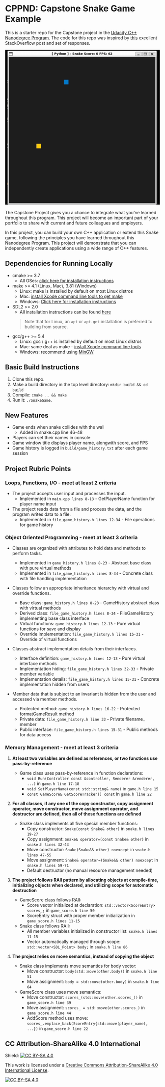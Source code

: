 # CPPND: Capstone Snake Game Example

This is a starter repo for the Capstone project in the [Udacity C++ Nanodegree Program](https://www.udacity.com/course/c-plus-plus-nanodegree--nd213). The code for this repo was inspired by [this](https://codereview.stackexchange.com/questions/212296/snake-game-in-c-with-sdl) excellent StackOverflow post and set of responses.

<img src="snake_game.gif"/>

The Capstone Project gives you a chance to integrate what you've learned throughout this program. This project will become an important part of your portfolio to share with current and future colleagues and employers.

In this project, you can build your own C++ application or extend this Snake game, following the principles you have learned throughout this Nanodegree Program. This project will demonstrate that you can independently create applications using a wide range of C++ features.

## Dependencies for Running Locally
* cmake >= 3.7
  * All OSes: [click here for installation instructions](https://cmake.org/install/)
* make >= 4.1 (Linux, Mac), 3.81 (Windows)
  * Linux: make is installed by default on most Linux distros
  * Mac: [install Xcode command line tools to get make](https://developer.apple.com/xcode/features/)
  * Windows: [Click here for installation instructions](http://gnuwin32.sourceforge.net/packages/make.htm)
* SDL2 >= 2.0
  * All installation instructions can be found [here](https://wiki.libsdl.org/Installation)
  >Note that for Linux, an `apt` or `apt-get` installation is preferred to building from source. 
* gcc/g++ >= 5.4
  * Linux: gcc / g++ is installed by default on most Linux distros
  * Mac: same deal as make - [install Xcode command line tools](https://developer.apple.com/xcode/features/)
  * Windows: recommend using [MinGW](http://www.mingw.org/)

## Basic Build Instructions

1. Clone this repo.
2. Make a build directory in the top level directory: `mkdir build && cd build`
3. Compile: `cmake .. && make`
4. Run it: `./SnakeGame`.

## New Features
* Game ends when snake collides with the wall
  * Added in snake.cpp line 46-48
* Players can set their names in console 
* Game window title displays player name, alongwith score, and FPS
* Game history is logged in `build/game_history.txt` after each game session

## Project Rubric Points
### Loops, Functions, I/O - meet at least 2 criteria
  * The project accepts user input and processes the input.
    * Implemented in `main.cpp lines 8-13` - GetPlayerName function for player name input
  * The project reads data from a file and process the data, and the program writes data to a file.
    * Implemented in `file_game_history.h lines 12-34` - File operations for game history

### Object Oriented Programming - meet at least 3 criteria
  * Classes are organized with attributes to hold data and methods to perform tasks.
    * Implemented in `game_history.h lines 8-23` - Abstract base class with pure virtual methods
    * Implemented in `file_game_history.h lines 8-34` - Concrete class with file handling implementation

  * Classes follow an appropriate inheritance hierarchy with virtual and override functions.
    * Base class: `game_history.h lines 8-23` - GameHistory abstract class with virtual methods
    * Derived class: `file_game_history.h lines 8-34` - FileGameHistory implementing base class interface
    * Virtual functions: `game_history.h lines 12-13` - Pure virtual functions for save and display
    * Override implementation: `file_game_history.h lines 15-31` - Override of virtual functions

  * Classes abstract implementation details from their interfaces.
    * Interface definition: `game_history.h lines 12-13` - Pure virtual interface methods
    * Implementation hiding: `file_game_history.h lines 32-33` - Private member variable
    * Implementation details: `file_game_history.h lines 15-31` - Concrete implementation hidden from users

  * Member data that is subject to an invariant is hidden from the user and accessed via member methods.
    * Protected method: `game_history.h lines 16-22` - Protected formatGameResult method
    * Private data: `file_game_history.h line 33` - Private filename_ member
    * Public interface: `file_game_history.h lines 15-31` - Public methods for data access

### Memory Management - meet at least 3 criteria

1. **At least two variables are defined as references, or two functions use pass-by-reference**
   * Game class uses pass-by-reference in function declarations:
     * `void Run(Controller const &controller, Renderer &renderer, ...)` in `game.h line 17-18`
     * `void SetPlayerName(const std::string& name)` in `game.h line 15`
     * `const GameScore& GetScoreTracker() const` in `game.h line 22`

2. **For all classes, if any one of the copy constructor, copy assignment operator, move constructor, move assignment operator, and destructor are defined, then all of these functions are defined**
   * Snake class implements all five special member functions:
     * Copy constructor: `Snake(const Snake& other)` in `snake.h lines 19-27`
     * Copy assignment: `Snake& operator=(const Snake& other)` in `snake.h lines 32-43`
     * Move constructor: `Snake(Snake&& other) noexcept` in `snake.h lines 47-55`
     * Move assignment: `Snake& operator=(Snake&& other) noexcept` in `snake.h lines 59-71`
     * Default destructor (no manual resource management needed)

3. **The project follows RAII pattern by allocating objects at compile-time, initializing objects when declared, and utilizing scope for automatic destruction**
   * GameScore class follows RAII:
     * Score vector initialized at declaration: `std::vector<ScoreEntry> scores_;` in `game_score.h line 50`
     * ScoreEntry struct with proper member initialization in `game_score.h lines 11-15`
   * Snake class follows RAII:
     * All member variables initialized in constructor list: `snake.h lines 11-15`
     * Vector automatically managed through scope: `std::vector<SDL_Point> body;` in `snake.h line 86`

4. **The project relies on move semantics, instead of copying the object**
   * Snake class implements move semantics for body vector:
     * Move constructor: `body(std::move(other.body))` in `snake.h line 51`
     * Move assignment: `body = std::move(other.body)` in `snake.h line 64`
   * GameScore class uses move semantics:
     * Move constructor: `scores_(std::move(other.scores_))` in `game_score.h line 39`
     * Move assignment: `scores_ = std::move(other.scores_)` in `game_score.h line 44`
     * AddScore method uses move: `scores_.emplace_back(ScoreEntry{std::move(player_name), ...})` in `game_score.h line 22`

## CC Attribution-ShareAlike 4.0 International


Shield: [![CC BY-SA 4.0][cc-by-sa-shield]][cc-by-sa]

This work is licensed under a
[Creative Commons Attribution-ShareAlike 4.0 International License][cc-by-sa].

[![CC BY-SA 4.0][cc-by-sa-image]][cc-by-sa]

[cc-by-sa]: http://creativecommons.org/licenses/by-sa/4.0/
[cc-by-sa-image]: https://licensebuttons.net/l/by-sa/4.0/88x31.png
[cc-by-sa-shield]: https://img.shields.io/badge/License-CC%20BY--SA%204.0-lightgrey.svg
